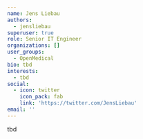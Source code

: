 ```yaml
---
name: Jens Liebau
authors:
  - jensliebau
superuser: true
role: Senior IT Engineer
organizations: []
user_groups:
  - OpenMedical
bio: tbd
interests:
  - tbd
social:
  - icon: twitter
    icon_pack: fab
    link: 'https://twitter.com/JensLiebau'
email: ''
---
```


tbd
